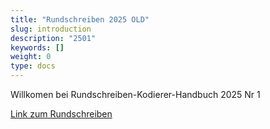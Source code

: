 ```yaml
---
title: "Rundschreiben 2025 OLD"
slug: introduction
description: "2501"
keywords: []
weight: 0
type: docs
---
```



Willkomen bei Rundschreiben-Kodierer-Handbuch 2025 Nr 1

<a href="https://www.bfs.admin.ch/bfs/de/home/statistiken/gesundheit/nomenklaturen/medkk/instrumente-medizinische-kodierung.assetdetail.33349852.html">Link zum Rundschreiben</a>



